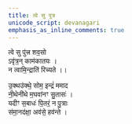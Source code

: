 ```yaml
---
title: त्वे सु पुत्र
unicode_script: devanagari
emphasis_as_inline_comments: true
---
```



त्वे सु पु॑त्त्र शव॒सो  
ऽवृ॑त्र॒न् काम॑कातयः ।  
न त्वामि॒न्द्राति॑ रिच्यते ।।

उ॒क्थउ॑क्थे॒ सोम॒ इन्द्रं॑ ममाद  
नी॒थेनी॑थे म॒घवा॑नꣳ सु॒तासः॑ ।  
यदीꣳ स॒बाधः॑ पि॒तरं॒ न पु॒त्राः  
स॑मा॒नद॑क्षा॒ अव॑से॒ हव॑न्ते ।
